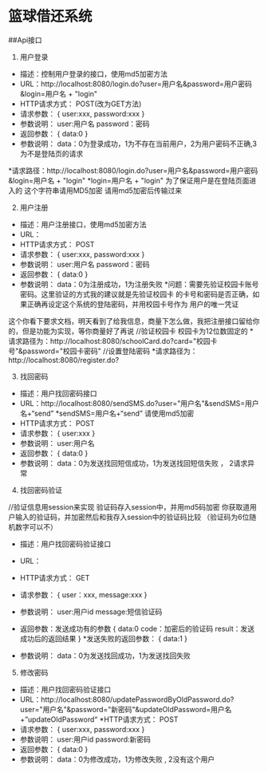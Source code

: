 # 篮球借还系统



##Api接口

1. 用户登录
* 描述：控制用户登录的接口，使用md5加密方法
* URL：http://localhost:8080/login.do?user=用户名&password=用户密码&login=用户名 + "login"
* HTTP请求方式： POST(改为GET方法)
* 请求参数：
    {
        user:xxx,
        password:xxx
    }
* 参数说明：
    user:用户名
    password：密码
* 返回参数：
{
    data:0
}
* 参数说明：
    data：0为登录成功，1为不存在当前用户，2为用户密码不正确,3为不是登陆页的请求

*请求路径：http://localhost:8080/login.do?user=用户名&password=用户密码&login=用户名 + "login"
*login=用户名 + "login" 为了保证用户是在登陆页面进入的  这个字符串请用MD5加密
请用md5加密后传输过来

2. 用户注册
* 描述：用户注册接口，使用md5加密方法
* URL：
* HTTP请求方式： POST
* 请求参数：
    {
        user:xxx,
        password:xxx
    }
* 参数说明：
    user:用户名
    password：密码
* 返回参数：
{
    data:0
}
* 参数说明：
    data：0为注册成功，1为注册失败
*问题：需要先验证校园卡账号密码。这里验证的方式我的建议就是先验证校园卡
的卡号和密码是否正确，如果正确再设定这个系统的登陆密码，并用校园卡号作为
用户的唯一凭证

这个你看下要求文档，明天看到了给我信息，商量下怎么做，我把注册接口留给你的，但是功能为实现，等你商量好了再说
//验证校园卡 校园卡为12位数固定的
*请求路径为：http://localhost:8080/schoolCard.do?card="校园卡号"&password="校园卡密码"
//设置登陆密码
*请求路径为：http://localhost:8080/register.do?


3. 找回密码
* 描述：用户找回密码接口
* URL：http://localhost:8080/sendSMS.do?user="用户名"&sendSMS=用户名+“send”
*sendSMS=用户名+“send” 请使用md5加密
* HTTP请求方式： POST
* 请求参数：
    {
        user:xxx
    }
* 参数说明：
    user:用户名
* 返回参数：
{
    data:0
}
* 参数说明：
    data：0为发送找回短信成功，1为发送找回短信失败 ， 2请求异常
    
    
    
4. 找回密码验证

//验证信息用session来实现
验证码存入session中，并用md5码加密
你获取道用户输入的验证码，并加密然后和我存入session中的验证码比较
（验证码为6位随机数字可以不）

* 描述：用户找回密码验证接口
* URL：
* HTTP请求方式： GET
* 请求参数：
    {
        user：xxx,
        message:xxx
    }
* 参数说明：
    user:用户id
    message:短信验证码
    
* 返回参数：发送成功有的参数
{
    data:0
    code：加密后的验证码
    result：发送成功后的返回结果
}
*发送失败的返回参数：
{
   data:1
}
* 参数说明：
    data：0为发送找回成功，1为发送找回失败
    
    
    
5. 修改密码
* 描述：用户找回密码验证接口
* URL：http://localhost:8080/updatePasswordByOldPassword.do?user="用户名"&password="新密码"&updateOldPassword=用户名+”updateOldPassword“
*HTTP请求方式： POST
* 请求参数：
    {
        user:xxx,
        password:xxx
    }
* 参数说明：
    user:用户id
    password:新密码
* 返回参数：
{
    data:0
}
* 参数说明：
    data：0为修改成功，1为修改失败 , 2没有这个用户
    
